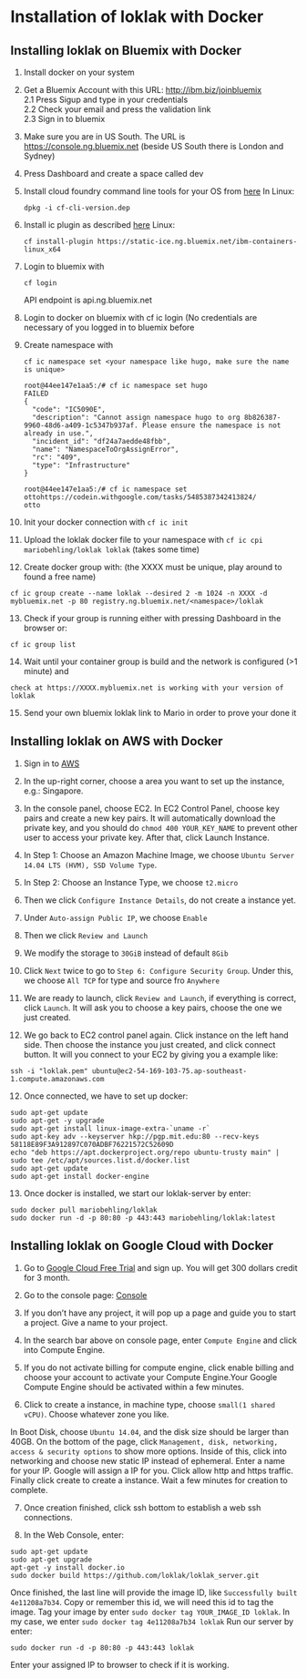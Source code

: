 # Installation of loklak with Docker

## Installing loklak on Bluemix with Docker

1. Install docker on your system

2. Get a Bluemix Account with this URL: http://ibm.biz/joinbluemix <br>
2.1 Press Sigup and type in your credentials <br>
2.2 Check your email and press the validation link <br>
2.3 Sign in to bluemix

3. Make sure you are in US South. The URL is https://console.ng.bluemix.net 
(beside US South there is London and Sydney)

4. Press Dashboard and create a space called dev

5. Install cloud foundry command line tools for your OS from [here](https://github.com/cloudfoundry/cli/releases)
   In Linux:
   ```
   dpkg -i cf-cli-version.dep
   ```
6. Install ic plugin as described [here](https://www.ng.bluemix.net/docs/containers/container_cli_ov.html#container_cli_cfic_install)
   Linux:
   ```
   cf install-plugin https://static-ice.ng.bluemix.net/ibm-containers-linux_x64
   ```
7. Login to bluemix with 
   ```
   cf login
   ```
   API endpoint is api.ng.bluemix.net
8. Login to docker on bluemix with
cf ic login   (No credentials are necessary of you logged in to bluemix before

9. Create namespace with
   ```
   cf ic namespace set <your namespace like hugo, make sure the name is unique>
   
   root@44ee147e1aa5:/# cf ic namespace set hugo
   FAILED
   {
     "code": "IC5090E",
     "description": "Cannot assign namespace hugo to org 8b826387-9960-48d6-a409-1c5347b937af. Please ensure the namespace is not already in use.",
     "incident_id": "df24a7aedde48fbb",
     "name": "NamespaceToOrgAssignError",
     "rc": "409",
     "type": "Infrastructure" 
   }

   root@44ee147e1aa5:/# cf ic namespace set ottohttps://codein.withgoogle.com/tasks/5485387342413824/
   otto
   ```
10. Init your docker connection with `cf ic init`

11. Upload the loklak docker file to your namespace with `cf ic cpi mariobehling/loklak loklak`   (takes some time)

12. Create docker group with: (the XXXX must be unique, play around to found a free name)
   ```
   cf ic group create --name loklak --desired 2 -m 1024 -n XXXX -d mybluemix.net -p 80 registry.ng.bluemix.net/<namespace>/loklak
   ```
13. Check if your group is running either with pressing Dashboard in the browser or:
   ```
   cf ic group list
   ```
14. Wait until your container group is build and the network is configured (>1 minute) and
   ```
   check at https://XXXX.mybluemix.net is working with your version of loklak
   ```
15. Send your own bluemix loklak link to Mario in order to prove your done it

## Installing loklak on AWS with Docker

1. Sign in to [AWS](https://aws.amazon.com)

2. In the up-right corner, choose a area you want to set up the instance, e.g.: Singapore.

3. In the console panel, choose EC2. In EC2 Control Panel, choose key pairs and create a new key pairs. It will automatically download the private key, and you should do ```chmod 400 YOUR_KEY_NAME``` to prevent other user to access your private key. After that, click Launch Instance.

4. In Step 1: Choose an Amazon Machine Image, we choose ```Ubuntu Server 14.04 LTS (HVM), SSD Volume Type```.

5. In Step 2: Choose an Instance Type, we choose ```t2.micro```

6. Then we click ```Configure Instance Details```, do not create a instance yet.

7. Under ```Auto-assign Public IP```, we choose ```Enable```

8. Then we click ```Review and Launch```

9. We modify the storage to ```30GiB``` instead of default ```8Gib```

10. Click ```Next``` twice to go to ```Step 6: Configure Security Group```. Under this, we choose ```All TCP``` for type and source fro ```Anywhere```

11. We are ready to launch, click ```Review and Launch```, if everything is correct, click ```Launch```. It will ask you to choose a key pairs, choose the one we just created.

11. We go back to EC2 control panel again. Click instance on the left hand side. Then choose the instance you just created, and click connect button. It will you connect to your EC2 by giving you a example like:
```
ssh -i "loklak.pem" ubuntu@ec2-54-169-103-75.ap-southeast-1.compute.amazonaws.com
```

12. Once connected, we have to set up docker:
```
sudo apt-get update
sudo apt-get -y upgrade
sudo apt-get install linux-image-extra-`uname -r`
sudo apt-key adv --keyserver hkp://pgp.mit.edu:80 --recv-keys 58118E89F3A912897C070ADBF76221572C52609D
echo "deb https://apt.dockerproject.org/repo ubuntu-trusty main" | sudo tee /etc/apt/sources.list.d/docker.list
sudo apt-get update
sudo apt-get install docker-engine
```

13. Once docker is installed, we start our loklak-server by enter:
```
sudo docker pull mariobehling/loklak
sudo docker run -d -p 80:80 -p 443:443 mariobehling/loklak:latest
```

## Installing loklak on Google Cloud with Docker


1.  Go to [Google Cloud Free Trial](https://cloud.google.com/free-trial/) and sign up. You will get 300 dollars credit for 3 month.


2. Go to the console page: [Console](https://console.cloud.google.com/home)


3. If you don’t have any project, it will pop up a page and guide you to start a project. Give a name to your project.


4.  In the search bar above on console page, enter ```Compute Engine``` and click into Compute Engine. 


5. If you do not activate billing for compute engine, click enable billing and choose your account to activate your Compute Engine.Your Google Compute Engine should be activated within a few minutes.


6. Click to create a instance, in machine type, choose ```small(1 shared vCPU)```.
 Choose whatever zone you like.
 
 In Boot Disk, choose ```Ubuntu 14.04```, and the disk size should be larger than 40GB.
On the bottom of the page, click ```Management, disk, networking, access & security options``` to show more options. Inside of this, click into networking and choose new static IP instead of ephemeral. Enter a name for your IP. Google will assign a IP for you.
Click allow http and https traffic. Finally click create to create a instance. Wait a few minutes for creation to complete.


7. Once creation finished, click ssh bottom to establish a web ssh connections.

8. In the Web Console, enter:


```
sudo apt-get update
sudo apt-get upgrade
apt-get -y install docker.io
sudo docker build https://github.com/loklak/loklak_server.git
```

Once finished, the last line will provide the image ID, like ```Successfully built 4e11208a7b34```. Copy or remember this id, we will need this id to tag the image.
Tag your image by enter ```sudo docker tag YOUR_IMAGE_ID loklak```. In my case, we enter ```sudo docker tag 4e11208a7b34 loklak```
   Run our server by enter:
```
sudo docker run -d -p 80:80 -p 443:443 loklak
```
Enter your assigned IP to browser to check if it is working.
